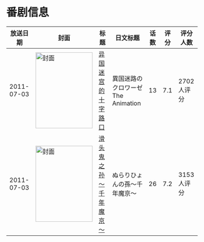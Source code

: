 # 番剧信息

|放送日期|封面|标题|日文标题|话数|评分|评分人数|
|---|---|---|---|---|---|---|
|2011-07-03|<img src="https://lain.bgm.tv/pic/cover/c/78/4a/10261_WyDvw.jpg" alt="封面" style="width:150px;height:200px;object-fit:cover;">|[异国迷宫的十字路口](https://bangumi.tv/subject/10261)|異国迷路のクロワーゼ The Animation|13|7.1|2702人评分|
|2011-07-03|<img src="https://lain.bgm.tv/pic/cover/c/9b/de/12192_d48ku.jpg" alt="封面" style="width:150px;height:200px;object-fit:cover;">|[滑头鬼之孙～千年魔京～](https://bangumi.tv/subject/12192)|ぬらりひょんの孫～千年魔京～|26|7.2|3153人评分|
